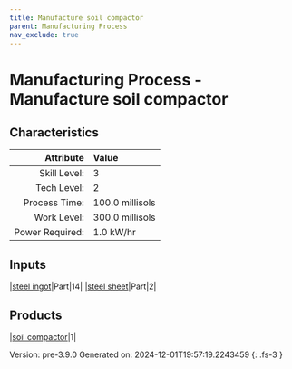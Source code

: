 ```yaml
---
title: Manufacture soil compactor
parent: Manufacturing Process
nav_exclude: true
---
```

# Manufacturing Process - Manufacture soil compactor


## Characteristics

| Attribute      | Value |
|--------:|:------|
|Skill Level:|3|
|Tech Level:|2|
|Process Time:|100.0 millisols|
|Work Level:|300.0 millisols|
|Power Required:|1.0 kW/hr|

## Inputs

|[steel ingot](../part/steel-ingot.html)|Part|14|
|[steel sheet](../part/steel-sheet.html)|Part|2|

## Products

|[soil compactor](../part/soil-compactor.html)|1|


Version: pre-3.9.0 Generated on: 2024-12-01T19:57:19.2243459
{: .fs-3 }


